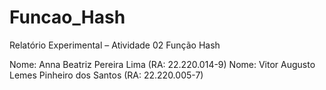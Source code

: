 # Funcao_Hash
Relatório Experimental – Atividade 02 Função Hash  

Nome: Anna Beatriz Pereira Lima               (RA: 22.220.014-9)
Nome: Vitor Augusto Lemes Pinheiro dos Santos (RA: 22.220.005-7)
